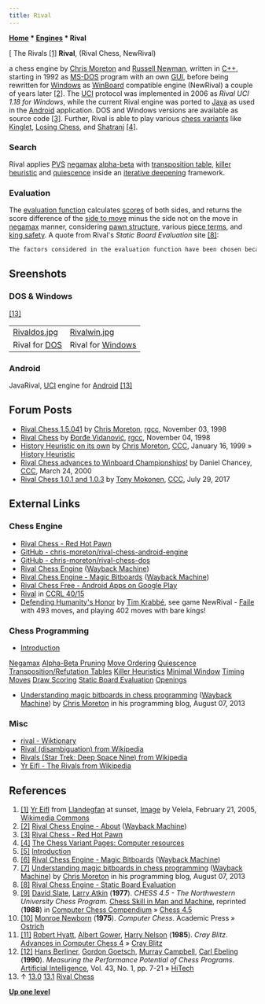 ```yaml
---
title: Rival
---
```

**[Home](Home "Home") \* [Engines](Engines "Engines") \* Rival**



[ The Rivals <a id="cite-note-1" href="#cite-ref-1">[1]</a>
**Rival**, (Rival Chess, NewRival)  

a chess engine by [Chris Moreton](Chris_Moreton "Chris Moreton") and [Russell Newman](Russell_Newman "Russell Newman"), written in [C++](Cpp "Cpp"), starting in 1992 as [MS-DOS](MS-DOS "MS-DOS") program with an own [GUI](GUI "GUI"), 
before being rewritten for [Windows](Windows "Windows") as [WinBoard](WinBoard "WinBoard") compatible engine (NewRival) a couple of years later 
<a id="cite-note-2" href="#cite-ref-2">[2]</a>.
The [UCI](UCI "UCI") protocol was implemented in 2006 as *Rival UCI 1.18 for Windows*, while the current Rival engine was ported to [Java](Java "Java") as used in the [Android](Android "Android") application. 
DOS and Windows versions are available as source code <a id="cite-note-3" href="#cite-ref-3">[3]</a>. 
Further, Rival is able to play various [chess variants](Chess#Variants "Chess") like [Kinglet](index.php?title=Kinglet&action=edit&redlink=1 "Kinglet (page does not exist)"), [Losing Chess](Losing_Chess "Losing Chess"), and [Shatranj](Shatranj "Shatranj")
<a id="cite-note-4" href="#cite-ref-4">[4]</a>. 



### Search


Rival applies [PVS](Principal_Variation_Search "Principal Variation Search") [negamax](Negamax "Negamax") [alpha-beta](Alpha-Beta "Alpha-Beta") with [transposition table](Transposition_Table "Transposition Table"), [killer heuristic](Killer_Heuristic "Killer Heuristic") and [quiescence](Quiescence_Search "Quiescence Search") inside an [iterative deepening](Iterative_Deepening "Iterative Deepening") framework. 



### Evaluation


The [evaluation function](Evaluation "Evaluation") calculates [scores](Score "Score") of both sides, and returns the score difference of the [side to move](Side_to_move "Side to move") minus the side not on the move in [negamax](Negamax "Negamax") manner, 
considering [pawn structure](Pawn_Structure "Pawn Structure"), various [piece terms](Evaluation_of_Pieces "Evaluation of Pieces"), and [king safety](King_Safety "King Safety"). 
A quote from Rival's *Static Board Evaluation* site <a id="cite-note-8" href="#cite-ref-8">[8]</a>:




```C++
The factors considered in the evaluation function have been chosen because they are relatively quick to calculate. Very few of the ideas are entirely original; many represent elementary chess knowledge and many have been used in other chess programs. Sources that have been of particular influence are [Slate](David_Slate "David Slate") & [Atkin](Larry_Atkin "Larry Atkin") (1977) <a id="cite-note-9" href="#cite-ref-9">[9]</a>, [Newborn](Monroe_Newborn "Monroe Newborn") (1975) <a id="cite-note-10" href="#cite-ref-10">[10]</a> and [Hyatt](Robert_Hyatt "Robert Hyatt") et al (1985) <a id="cite-note-11" href="#cite-ref-11">[11]</a>. Some of the factors have been added to overcome certain weaknesses that the program has shown, others have been left out in the hope that the gain in search speed would outweigh the loss in evaluation quality. The work of [Berliner](Hans_Berliner "Hans Berliner") et al (1990) <a id="cite-note-12" href="#cite-ref-12">[12]</a> suggests the opposite to the last assumption. 

```

## Sreenshots


### DOS & Windows


[[13]](#cite-note-rival-13)





|  |  |
| --- | --- |
| [Rivaldos.jpg](File:Rivaldos.jpg) | [Rivalwin.jpg](File:Rivalwin.jpg) |
|  Rival for [DOS](MS-DOS "MS-DOS") |  Rival for [Windows](Windows "Windows") |


### Android


 [](File:RivalForAndroid.jpg) 
JavaRival, [UCI](UCI "UCI") engine for [Android](Android "Android") [[13]](#cite-note-rival-13)



## Forum Posts


* [Rival Chess 1.5.041](https://groups.google.com/g/rec.games.chess.computer/c/3Xd8OM2Pwec/m/FTelUbCcPS4J) by [Chris Moreton](Chris_Moreton "Chris Moreton"), [rgcc](Computer_Chess_Forums "Computer Chess Forums"), November 03, 1998
* [Rival Chess](https://groups.google.com/d/msg/rec.games.chess.computer/0iOoI8YNLXQ/t-xX9U1kiEgJ) by [Đorđe Vidanović](%C4%90or%C4%91e_Vidanovi%C4%87 "Đorđe Vidanović"), [rgcc](Computer_Chess_Forums "Computer Chess Forums"), November 04, 1998
* [History Heuristic on its own](https://www.stmintz.com/ccc/index.php?id=39692) by [Chris Moreton](Chris_Moreton "Chris Moreton"), [CCC](CCC "CCC"), January 16, 1999 » [History Heuristic](History_Heuristic "History Heuristic")
* [Rival Chess advances to Winboard Championships!](https://www.stmintz.com/ccc/index.php?id=103229) by Daniel Chancey, [CCC](CCC "CCC"), March 24, 2000
* [Rival Chess 1.0.1 and 1.0.3](http://www.talkchess.com/forum/viewtopic.php?t=64754) by [Tony Mokonen](index.php?title=Tony_Mokonen&action=edit&redlink=1 "Tony Mokonen (page does not exist)"), [CCC](CCC "CCC"), July 29, 2017


## External Links


### Chess Engine


* [Rival Chess - Red Hot Pawn](https://www.redhotpawn.com/rival/)
* [GitHub - chris-moreton/rival-chess-android-engine](https://github.com/chris-moreton/rival-chess-android-engine)
* [GitHub - chris-moreton/rival-chess-dos](https://github.com/chris-moreton/rival-chess-dos)
* [Rival Chess Engine](http://web.archive.org/web/20160313201136/http://www.rivalchess.com/) ([Wayback Machine](https://en.wikipedia.org/wiki/Wayback_Machine))
* [Rival Chess Engine - Magic Bitboards](http://web.archive.org/web/20160304114223/http://www.rivalchess.com/magic-bitboards/) ([Wayback Machine](https://en.wikipedia.org/wiki/Wayback_Machine))
* [Rival Chess Free - Android Apps on Google Play](https://play.google.com/store/apps/details?id=com.netadapt.rivalchess&hl=en)
* [Rival](http://www.computerchess.org.uk/ccrl/4040/cgi/compare_engines.cgi?family=Rival&print=Rating+list&print=Results+table&print=LOS+table&print=Ponder+hit+table&print=Eval+difference+table&print=Comopp+gamenum+table&print=Overlap+table&print=Score+with+common+opponents) in [CCRL 40/15](CCRL "CCRL")
* [Defending Humanity's Honor](https://timkr.home.xs4all.nl/chess2/honor.htm) by [Tim Krabbé](https://en.wikipedia.org/wiki/Tim_Krabb%C3%A9), see game NewRival - [Faile](Faile "Faile") with 493 moves, and playing 402 moves with bare kings!


### Chess Programming


* [Introduction](https://www.redhotpawn.com/rival/programming/index.php)


 [Negamax](https://www.redhotpawn.com/rival/programming/negamax.php)
 [Alpha-Beta Pruning](https://www.redhotpawn.com/rival/programming/alphabeta.php)
 [Move Ordering](https://www.redhotpawn.com/rival/programming/moveorder.php)
 [Quiescence](https://www.redhotpawn.com/rival/programming/quiescence.php)
 [Transposition/Refutation Tables](https://www.redhotpawn.com/rival/programming/transref.php)
 [Killer Heuristics](https://www.redhotpawn.com/rival/programming/killers.php)
 [Minimal Window](https://www.redhotpawn.com/rival/programming/minwin.php)
 [Timing Moves](https://www.redhotpawn.com/rival/programming/timing.php)
 [Draw Scoring](https://www.redhotpawn.com/rival/programming/draws.php)
 [Static Board Evaluation](https://www.redhotpawn.com/rival/programming/evaluation.php)
 [Openings](https://www.redhotpawn.com/rival/programming/openings.php)
* [Understanding magic bitboards in chess programming](http://web.archive.org/web/20160314001240/http://www.afewmorelines.com/understanding-magic-bitboards-in-chess-programming/) ([Wayback Machine](https://en.wikipedia.org/wiki/Wayback_Machine)) by [Chris Moreton](Chris_Moreton "Chris Moreton") in his programming blog, August 07, 2013


### Misc


* [rival - Wiktionary](https://en.wiktionary.org/wiki/rival)
* [Rival (disambiguation) from Wikipedia](https://en.wikipedia.org/wiki/Rival)
* [Rivals (Star Trek: Deep Space Nine) from Wikipedia](https://en.wikipedia.org/wiki/Rivals_%28Star_Trek:_Deep_Space_Nine%29)
* [Yr Eifl - The Rivals from Wikipedia](https://en.wikipedia.org/wiki/Yr_Eifl)


## References


1. <a id="cite-ref-1" href="#cite-note-1">[1]</a> [Yr Eifl](https://en.wikipedia.org/wiki/Yr_Eifl) from [Llandegfan](https://en.wikipedia.org/wiki/Llandegfan) at sunset, [Image](https://commons.wikimedia.org/wiki/File:Ye_Eifl_@_sunset.jpg) by Velela, February 21, 2005, [Wikimedia Commons](https://en.wikipedia.org/wiki/Wikimedia_Commons)
2. <a id="cite-ref-2" href="#cite-note-2">[2]</a> [Rival Chess Engine - About](http://web.archive.org/web/20160313201136/http://www.rivalchess.com/about/) ([Wayback Machine](https://en.wikipedia.org/wiki/Wayback_Machine))
3. <a id="cite-ref-3" href="#cite-note-3">[3]</a> [Rival Chess - Red Hot Pawn](https://www.redhotpawn.com/rival/)
4. <a id="cite-ref-4" href="#cite-note-4">[4]</a> [The Chess Variant Pages: Computer resources](https://www.chessvariants.com/icomputer.html)
5. <a id="cite-ref-5" href="#cite-note-5">[5]</a> [Introduction](https://www.redhotpawn.com/rival/programming/index.php)
6. <a id="cite-ref-6" href="#cite-note-6">[6]</a> [Rival Chess Engine - Magic Bitboards](http://web.archive.org/web/20160304114223/http://www.rivalchess.com/magic-bitboards/) ([Wayback Machine](https://en.wikipedia.org/wiki/Wayback_Machine))
7. <a id="cite-ref-7" href="#cite-note-7">[7]</a> [Understanding magic bitboards in chess programming](http://web.archive.org/web/20160314001240/http://www.afewmorelines.com/understanding-magic-bitboards-in-chess-programming/) ([Wayback Machine](https://en.wikipedia.org/wiki/Wayback_Machine)) by [Chris Moreton](Chris_Moreton "Chris Moreton") in his programming blog, August 07, 2013
8. <a id="cite-ref-8" href="#cite-note-8">[8]</a> [Rival Chess Engine - Static Board Evaluation](https://www.redhotpawn.com/rival/programming/evaluation.php)
9. <a id="cite-ref-9" href="#cite-note-9">[9]</a> [David Slate](David_Slate "David Slate"), [Larry Atkin](Larry_Atkin "Larry Atkin") (**1977**). *CHESS 4.5 - The Northwestern University Chess Program.* [Chess Skill in Man and Machine](Chess_Skill_in_Man_and_Machine "Chess Skill in Man and Machine"), reprinted (**1988**) in [Computer Chess Compendium](Computer_Chess_Compendium "Computer Chess Compendium") » [Chess 4.5](Chess_(Program) "Chess (Program)")
10. <a id="cite-ref-10" href="#cite-note-10">[10]</a> [Monroe Newborn](Monroe_Newborn "Monroe Newborn") (**1975**). *Computer Chess*. Academic Press » [Ostrich](Ostrich "Ostrich")
11. <a id="cite-ref-11" href="#cite-note-11">[11]</a> [Robert Hyatt](Robert_Hyatt "Robert Hyatt"), [Albert Gower](Albert_Gower "Albert Gower"), [Harry Nelson](Harry_Nelson "Harry Nelson") (**1985**). *Cray Blitz*. [Advances in Computer Chess 4](Advances_in_Computer_Chess_4 "Advances in Computer Chess 4") » [Cray Blitz](Cray_Blitz "Cray Blitz")
12. <a id="cite-ref-12" href="#cite-note-12">[12]</a> [Hans Berliner](Hans_Berliner "Hans Berliner"), [Gordon Goetsch](Gordon_Goetsch "Gordon Goetsch"), [Murray Campbell](Murray_Campbell "Murray Campbell"), [Carl Ebeling](Carl_Ebeling "Carl Ebeling") (**1990**). *Measuring the Performance Potential of Chess Programs.* [Artificial Intelligence](https://en.wikipedia.org/wiki/Artificial_Intelligence_%28journal%29), Vol. 43, No. 1, pp. 7-21 » [HiTech](HiTech "HiTech")
13. ↑ [13.0](#cite-ref-rival-13-0) [13.1](#cite-ref-rival-13-1) [Rival Chess](https://www.redhotpawn.com/rival/)

**[Up one level](Engines "Engines")**







 
